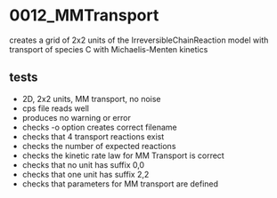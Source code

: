 # 0012_MMTransport

creates a grid of 2x2 units of the IrreversibleChainReaction model with transport of species C with Michaelis-Menten kinetics

## tests

- 2D, 2x2 units, MM transport, no noise
- cps file reads well
- produces no warning or error
- checks -o option creates correct filename
- checks that 4 transport reactions exist
- checks the number of expected reactions
- checks the kinetic rate law for MM Transport is correct
- checks that no unit has suffix 0,0
- checks that one unit has suffix 2,2
- checks that parameters for MM transport are defined
